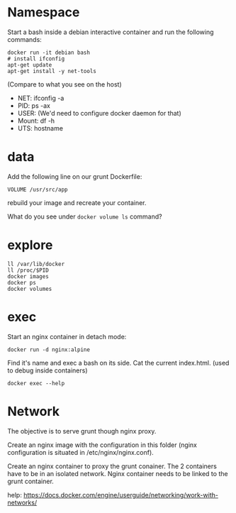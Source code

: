 # Namespace

Start a bash inside a debian interactive container and run the following commands:

```
docker run -it debian bash
# install ifconfig
apt-get update
apt-get install -y net-tools
```

(Compare to what you see on the host)

 - NET: ifconfig -a
 - PID: ps -ax
 - USER: (We'd need to configure docker daemon for that)
 - Mount: df -h
 - UTS: hostname



# data

Add the following line on our grunt Dockerfile:

```
VOLUME /usr/src/app
```

rebuild your image and recreate your container.

What do you see under `docker volume ls` command?

# explore 

```
ll /var/lib/docker
ll /proc/$PID
docker images
docker ps
docker volumes
```

# exec

Start an nginx container in detach mode:

`docker run -d nginx:alpine`

Find it's name and exec a bash on its side.
Cat the current index.html.
(used to debug inside containers)

`docker exec --help`

# Network

The objective is to serve grunt though nginx proxy.

Create an nginx image with the configuration in this folder (nginx configuration is situated in /etc/nginx/nginx.conf).

Create an nginx container to proxy the grunt conainer.
The 2 containers have to be in an isolated network.
Nginx container needs to be linked to the grunt container.

help: https://docs.docker.com/engine/userguide/networking/work-with-networks/
